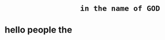 
#

#

<h1>

                     in the name of GOD
  
</h1>

#

<h1>

hello people the 
  
</h1>


#
